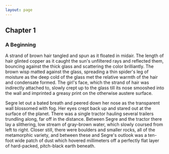 ```yaml
---
layout: page
---
```

## Chapter 1
### A Beginning

A strand of brown hair tangled and spun as it floated in midair. The length of hair glinted copper as it caught the sun's unfiltered rays and reflected them, bouncing against the thick glass and scattering the color brilliantly. The brown wisp matted against the glass, spreading a thin spider's leg of moisture as the deep cold of the glass met the relative warmth of the hair and condensate formed. The girl's face, which the strand of hair was indirectly attached to, slowly crept up to the glass till its nose smooshed into the wall and imprinted a greasy print on the otherwise austere surface.

Segre let out a bated breath and peered down her nose as the transparent wall blossomed with fog. Her eyes crept back up and stared out at the surface of the planet. There was a single tractor hauling several trailers trundling along, far off in the distance. Between Segre and the tractor there lay a slithering, low stream of gray-brown water, which slowly coursed from left to right. Closer still, there were boulders and smaller rocks, all of the metamorphic variety, and between these and Segre's outlook was a ten-foot wide patch of dust which hovered millimeters off a perfectly flat layer of hard-packed, pitch-black earth beneath.

<br /><br />
